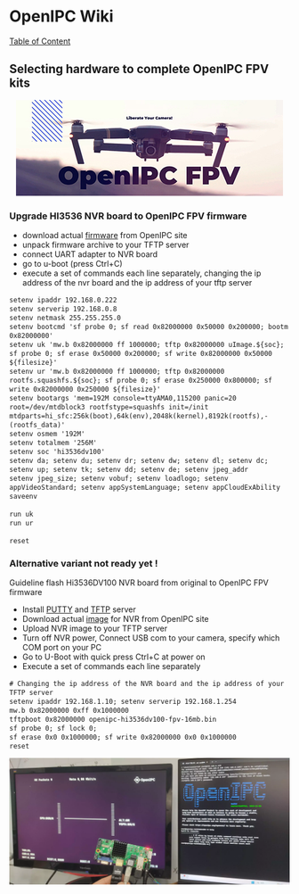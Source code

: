 # OpenIPC Wiki
[Table of Content](../README.md)

Selecting hardware to complete OpenIPC FPV kits
-----------------------------------------------

<p align="center">
  <img src="https://github.com/OpenIPC/wiki/blob/master/images/fpv-logo.jpg?raw=true" alt="Logo"/>
</p>


### Upgrade HI3536 NVR board to OpenIPC FPV firmware

- download actual [firmware](https://github.com/OpenIPC/firmware/releases/download/latest/openipc.hi3536dv100-nor-fpv.tgz) from OpenIPC site
- unpack firmware archive to your TFTP server
- connect UART adapter to NVR board
- go to u-boot (press Ctrl+C)
- execute a set of commands each line separately, changing the ip address of the nvr board and the ip address of your tftp server

```
setenv ipaddr 192.168.0.222
setenv serverip 192.168.0.8
setenv netmask 255.255.255.0
setenv bootcmd 'sf probe 0; sf read 0x82000000 0x50000 0x200000; bootm 0x82000000'
setenv uk 'mw.b 0x82000000 ff 1000000; tftp 0x82000000 uImage.${soc}; sf probe 0; sf erase 0x50000 0x200000; sf write 0x82000000 0x50000 ${filesize}'
setenv ur 'mw.b 0x82000000 ff 1000000; tftp 0x82000000 rootfs.squashfs.${soc}; sf probe 0; sf erase 0x250000 0x800000; sf write 0x82000000 0x250000 ${filesize}'
setenv bootargs 'mem=192M console=ttyAMA0,115200 panic=20 root=/dev/mtdblock3 rootfstype=squashfs init=/init mtdparts=hi_sfc:256k(boot),64k(env),2048k(kernel),8192k(rootfs),-(rootfs_data)'
setenv osmem '192M'
setenv totalmem '256M'
setenv soc 'hi3536dv100'
setenv da; setenv du; setenv dr; setenv dw; setenv dl; setenv dc; setenv up; setenv tk; setenv dd; setenv de; setenv jpeg_addr
setenv jpeg_size; setenv vobuf; setenv loadlogo; setenv appVideoStandard; setenv appSystemLanguage; setenv appCloudExAbility
saveenv

run uk
run ur

reset
```

### Alternative variant not ready yet !

Guideline flash Hi3536DV100 NVR board from original to OpenIPC FPV firmware

- Install [PUTTY](https://www.chiark.greenend.org.uk/~sgtatham/putty/latest.html) and [TFTP](https://pjo2.github.io/tftpd64/) server
- Download actual [image](https://openipc.org/cameras/vendors/hisilicon/socs/hi3536dv100/download_full_image?flash_size=16&flash_type=nor&fw_release=fpv) for NVR from OpenIPC site
- Upload NVR image to your TFTP server
- Turn off NVR power, Connect USB com to your camera, specify which COM port on your PC
- Go to U-Boot with quick press Ctrl+C at power on
- Execute a set of commands each line separately

```
# Сhanging the ip address of the NVR board and the ip address of your TFTP server
setenv ipaddr 192.168.1.10; setenv serverip 192.168.1.254
mw.b 0x82000000 0xff 0x1000000
tftpboot 0x82000000 openipc-hi3536dv100-fpv-16mb.bin
sf probe 0; sf lock 0;
sf erase 0x0 0x1000000; sf write 0x82000000 0x0 0x1000000
reset
```

![](../images/fpv-nvr-hi3536dv100-openipc-ready.webp)
